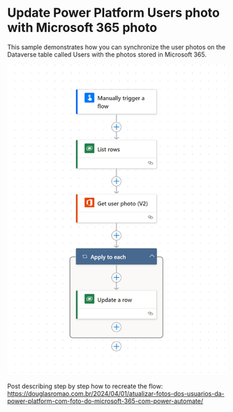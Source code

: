 # Update Power Platform Users photo with Microsoft 365 photo

This sample demonstrates how you can synchronize the user photos on the Dataverse table called Users with the photos stored in Microsoft 365.

![Cloud Flow Overview](assets/Update_PowerPlat_Users_photo_with_M365_photo.png)

Post describing step by step how to recreate the flow:
https://douglasromao.com.br/2024/04/01/atualizar-fotos-dos-usuarios-da-power-platform-com-foto-do-microsoft-365-com-power-automate/